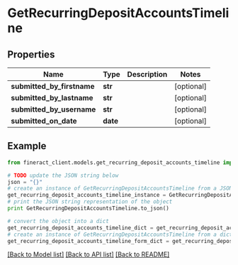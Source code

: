 # GetRecurringDepositAccountsTimeline


## Properties

Name | Type | Description | Notes
------------ | ------------- | ------------- | -------------
**submitted_by_firstname** | **str** |  | [optional] 
**submitted_by_lastname** | **str** |  | [optional] 
**submitted_by_username** | **str** |  | [optional] 
**submitted_on_date** | **date** |  | [optional] 

## Example

```python
from fineract_client.models.get_recurring_deposit_accounts_timeline import GetRecurringDepositAccountsTimeline

# TODO update the JSON string below
json = "{}"
# create an instance of GetRecurringDepositAccountsTimeline from a JSON string
get_recurring_deposit_accounts_timeline_instance = GetRecurringDepositAccountsTimeline.from_json(json)
# print the JSON string representation of the object
print GetRecurringDepositAccountsTimeline.to_json()

# convert the object into a dict
get_recurring_deposit_accounts_timeline_dict = get_recurring_deposit_accounts_timeline_instance.to_dict()
# create an instance of GetRecurringDepositAccountsTimeline from a dict
get_recurring_deposit_accounts_timeline_form_dict = get_recurring_deposit_accounts_timeline.from_dict(get_recurring_deposit_accounts_timeline_dict)
```
[[Back to Model list]](../README.md#documentation-for-models) [[Back to API list]](../README.md#documentation-for-api-endpoints) [[Back to README]](../README.md)


